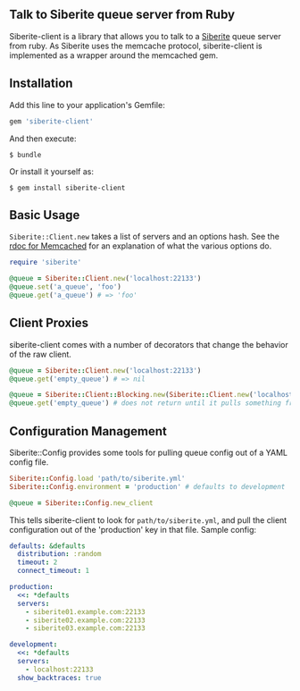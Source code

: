 ## Talk to Siberite queue server from Ruby

Siberite-client is a library that allows you to talk to a [Siberite](http://github.com/bogdanovich/siberite) queue server from ruby.
As Siberite uses the memcache protocol, siberite-client is implemented as a wrapper around the memcached gem.

## Installation

Add this line to your application's Gemfile:

```ruby
gem 'siberite-client'
```

And then execute:

    $ bundle

Or install it yourself as:

    $ gem install siberite-client

## Basic Usage

`Siberite::Client.new` takes a list of servers and an options hash.
See the [rdoc for Memcached](http://blog.evanweaver.com/files/doc/fauna/memcached/classes/Memcached.html) for an explanation of what the various options do.

```ruby
require 'siberite'

@queue = Siberite::Client.new('localhost:22133')
@queue.set('a_queue', 'foo')
@queue.get('a_queue') # => 'foo'
```

## Client Proxies

siberite-client comes with a number of decorators that change the behavior of the raw client.

```ruby
@queue = Siberite::Client.new('localhost:22133')
@queue.get('empty_queue') # => nil

@queue = Siberite::Client::Blocking.new(Siberite::Client.new('localhost:22133'))
@queue.get('empty_queue') # does not return until it pulls something from the queue
```

## Configuration Management

Siberite::Config provides some tools for pulling queue config out of a YAML config file.

```ruby
Siberite::Config.load 'path/to/siberite.yml'
Siberite::Config.environment = 'production' # defaults to development

@queue = Siberite::Config.new_client
```

This tells siberite-client to look for `path/to/siberite.yml`, and pull the client configuration out of
the 'production' key in that file. Sample config:

```yaml
defaults: &defaults
  distribution: :random
  timeout: 2
  connect_timeout: 1

production:
  <<: *defaults
  servers:
    - siberite01.example.com:22133
    - siberite02.example.com:22133
    - siberite03.example.com:22133

development:
  <<: *defaults
  servers:
    - localhost:22133
  show_backtraces: true
```
